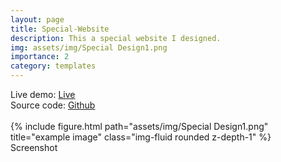 ```yaml
---
layout: page
title: Special-Website
description: This a special website I designed.
img: assets/img/Special Design1.png
importance: 2
category: templates
---
```


<div class="d-flex flex-column">
<div>Live demo: <a href="https://o2sa.github.io/Special-Website/">Live</a> </div>
<div>Source code: <a href="https://github.com/O2sa/Special-Website">Github</a> </div>
</div>
<br>

<div class="caption">
</div>
<div class="row">
    <div class="col-sm mt-3 mt-md-0">
        {% include figure.html path="assets/img/Special Design1.png" title="example image" class="img-fluid rounded z-depth-1" %}
    </div>
</div>
<div class="caption">
Screenshot</div>


